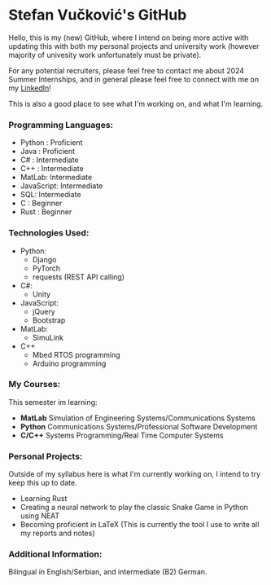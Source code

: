 # Stefan Vučković's GitHub
Hello, this is my (new) GitHub, where I intend on being more active with updating this with both my personal projects and university work (however majority of univesity work unfortunately must be private).

For any potential recruiters, please feel free to contact me about 2024 Summer Internships, and in general please feel free to connect with me on my [LinkedIn](https://www.linkedin.com/in/stefan-vu%C4%8Dkovi%C4%87-b63952286/)! 

This is also a good place to see what I'm working on, and what I'm learning.
### Programming Languages:
 - Python : Proficient
 - Java : Proficient
 - C# : Intermediate
 - C++ : Intermediate
 - MatLab: Intermediate
 - JavaScript: Intermediate
 - SQL: Intermediate
 - C : Beginner
 - Rust : Beginner

### Technologies Used:
- Python:
  - Django
  - PyTorch
  - requests (REST API calling)
- C#:
  - Unity
- JavaScript:
  - jQuery
  - Bootstrap
- MatLab:
  - SimuLink
- C++
  - Mbed RTOS programming
  - Arduino programming
 
### My Courses:
This semester im learning:
- **MatLab** Simulation of Engineering Systems/Communications Systems
- **Python** Communications Systems/Professional Software Development
- **C/C++** Systems Programming/Real Time Computer Systems

### Personal Projects:
Outside of my syllabus here is what I'm currently working on, I intend to try keep this up to date.
- Learning Rust
- Creating a neural network to play the classic Snake Game in Python using NEAT
- Becoming proficient in LaTeX (This is currently the tool I use to write all my reports and notes)

### Additional Information:
Bilingual in English/Serbian, and intermediate (B2) German.

<!--
**StefVuck/StefVuck** is a ✨ _special_ ✨ repository because its `README.md` (this file) appears on your GitHub profile.

Here are some ideas to get you started:

- 🔭 I’m currently working on ...
- 🌱 I’m currently learning ...
- 👯 I’m looking to collaborate on ...
- 🤔 I’m looking for help with ...
- 💬 Ask me about ...
- 📫 How to reach me: ...
- 😄 Pronouns: ...
- ⚡ Fun fact: ...
-->
